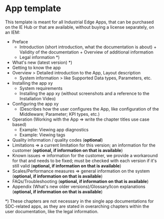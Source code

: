 # App template

This template is meant for all Industrial Edge Apps, that can be purchased on the IE Hub or that are available, without buying a license separately, on an IEM:  

* Preface
    * Introduction (short introduction, what the documentation is about) + Validity of the documentation + Overview of additional information  
    * Legal information *)
* What's new (latest version) *)
* Getting to know the app
* Overview > Detailed introduction to the App, Layout description
    * System information > like Supported Data types, Parameters, etc.
* Installing the app xy
    * System requirements
    * Installing the app xy (without screenshots and a reference to the Installation Video)
* Configuring the app xy
    * (Describes how the user configures the App, like configuration of the Middleware; Parameter; KPI types, etc.)
* Operation (Working with the App => write the chapter titles use case based)
    * Example: Viewing app diagnostics
    * Example: Viewing tags
* Quality information / quality codes (**optional**)
* Limitations => a current limitation for this version; an information for the customer (**optional, if information on that is available**)
* Known issues => information for the customer, we provide a workaround for that and needs to be fixed; must be checked with each version if it's still valid  (**optional, if information on that is available**)
* Scales/Performance measures => general information on the system (**optional, if information on that is available**)
* FAQs/Troubleshooting (**optional, if information on that is available**)
* Appendix (What's new older versions)/Glossary/Icon explanations (**optional, if information on that is available**)

*) These chapters are not necessary in the single app documentations for SDC-related apps, as they are stated in overarching chapters within the user documentation, like the legal information.
